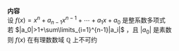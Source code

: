**内容**    
设 $f(x)=x^n+a_{n-1}x^{n-1}+\cdots+a_1x+a_0$ 是整系数多项式    
若 $|a_0|>1+\sum\limits_{i=1}^{n-1}|a_i|$ ，且 $|a_0|$ 是素数    
则 $f(x)$ 在有理数数域 $\mathbb{Q}$ 上不可约    
